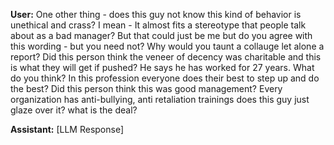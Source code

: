 **User:**
One other thing - does this guy not know this kind of behavior is unethical and crass? I mean - It almost fits a stereotype that people talk about as a bad manager? But that could just be me but do you agree with this wording - but you need not? Why would you taunt a collauge let alone a report? Did this person think the veneer of decency was charitable and this is what they will get if pushed? He says he has worked for 27 years. What do you think? In this profession everyone does their best to step up and do the best? Did this person think this was good management? Every organization has anti-bullying, anti retaliation trainings does this guy just glaze over it? what is the deal?

**Assistant:**
[LLM Response]


